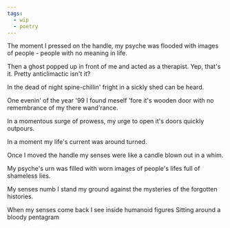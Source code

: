 ```yaml
---
tags:
  - wip
  - poetry
---
```



The moment I pressed on the handle, my psyche was flooded with images of people - people with no meaning in life.

Then a ghost popped up in front of me and acted as a therapist. Yep, that's it. Pretty anticlimactic isn't it?





In the dead of night
spine-chillin' fright
in a sickly shed
can be heard.

One evenin'
of the year '99
I found meself 'fore
it's wooden door
with no remembrance
of my there wand'rance.

In a momentous surge
of prowess, my urge
to open it's doors
quickly outpours.

In a moment
my life's current
was around turned.

Once I moved the handle
my senses were like a candle
blown out in a whim.

My psyche's urn
was filled with worn
images of people's lifes
full of shameless lies.

My senses numb
I stand my ground
against the mysteries
of the forgotten histories.

When my senses come back
I see inside humanoid figures
Sitting around a bloody pentagram

